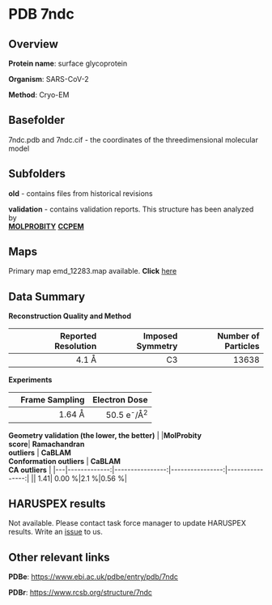 # PDB 7ndc

## Overview

**Protein name**: surface glycoprotein

**Organism**: SARS-CoV-2

**Method**: Cryo-EM



## Basefolder

7ndc.pdb and 7ndc.cif - the coordinates of the threedimensional molecular model

## Subfolders



**old** - contains files from historical revisions

**validation** - contains validation reports. This structure has been analyzed by <br>  [**MOLPROBITY**](https://github.com/thorn-lab/coronavirus_structural_task_force/tree/master/pdb/surface_glycoprotein/SARS-CoV-2/7ndc/validation/molprobity)   [**CCPEM**](https://github.com/thorn-lab/coronavirus_structural_task_force/tree/master/pdb/surface_glycoprotein/SARS-CoV-2/7ndc/validation/ccpem-validation) 



## Maps

Primary map emd_12283.map available. **Click** [here](http://ftp.wwpdb.org/pub/emdb/structures/EMD-12283/map/) 

## Data Summary
**Reconstruction Quality and Method**

|   | Reported Resolution | Imposed Symmetry | Number of Particles |
|---|-------------:|----------------:|--------------:|
|   |4.1 Å|C3|13638|

**Experiments**

|   | Frame Sampling | Electron Dose |
|---|-------------:|----------------:|
|   |1.64 Å|50.5 e<sup>-</sup>/Å<sup>2</sup>|

**Geometry validation (the lower, the better)**
|   |**MolProbity<br>score**| **Ramachandran<br>outliers** | **CaBLAM<br>Conformation outliers** | **CaBLAM<br>CA outliers** |
|---|-------------:|----------------:|----------------:|----------------:|
||  1.41|  0.00 %|2.1 %|0.56 %|

## HARUSPEX results

Not available. Please contact task force manager to update HARUSPEX results. Write an [issue](https://github.com/thorn-lab/coronavirus_structural_task_force/issues) to us.

## Other relevant links 
**PDBe**:  https://www.ebi.ac.uk/pdbe/entry/pdb/7ndc
 
**PDBr**: https://www.rcsb.org/structure/7ndc 
